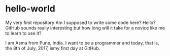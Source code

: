 # hello-world
My very first repository
Am I supposed to write some code here?
Hello? GitHub sounds really interesting but how long will it take for a novice like me to learn to use it?

I am Asma from Pune, India. I want to be a programmer and today, that is, the 8th of July, 2017, ismy first day at GitHub. 

